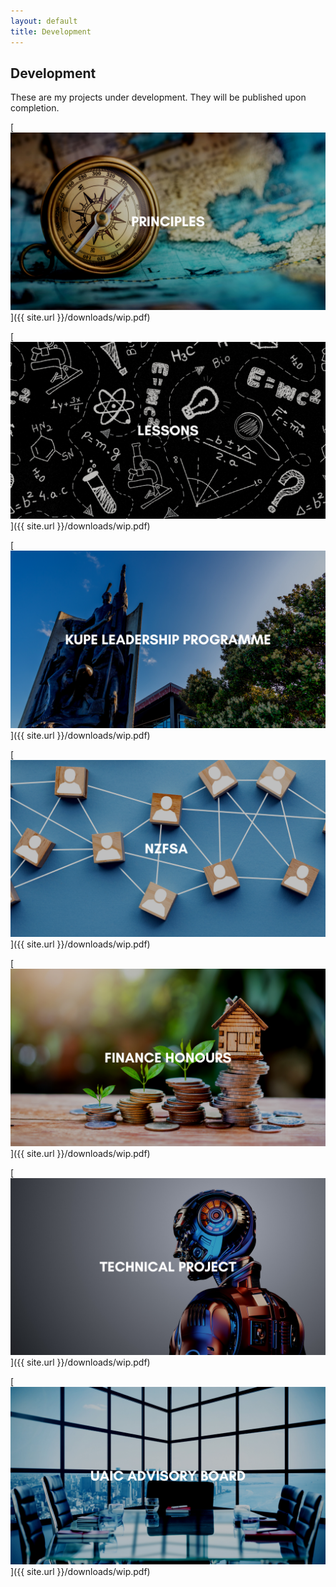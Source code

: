 ```yaml
---
layout: default
title: Development
---
```


## **Development**
These are my projects under development. They will be published upon completion.

[![Principles](/assets/images/principles.png)]({{ site.url }}/downloads/wip.pdf)

[![Lessons](/assets/images/lessons.png)]({{ site.url }}/downloads/wip.pdf)

[![Kupe](/assets/images/kupe.png)]({{ site.url }}/downloads/wip.pdf)

[![NZFSA](/assets/images/nzfsa.png)]({{ site.url }}/downloads/wip.pdf)

[![Finance](/assets/images/finance.png)]({{ site.url }}/downloads/wip.pdf)

[![Technical](/assets/images/technical.png)]({{ site.url }}/downloads/wip.pdf)

[![UAIC Advisory Board](/assets/images/uaic-advisory-board.png)]({{ site.url }}/downloads/wip.pdf)








